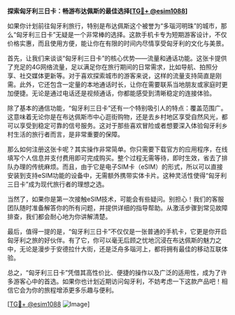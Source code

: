 **探索匈牙利三日卡：畅游布达佩斯的最佳选择[[TG💪+ @esim1088](https://t.me/s/esim1088)]**

如果你计划前往匈牙利旅行，特别是布达佩斯这个被誉为“多瑙河明珠”的城市，那么“匈牙利三日卡”无疑是一个非常棒的选择。这款手机卡专为短期游客设计，不仅价格实惠，而且使用方便，能让你在有限的时间内尽情享受匈牙利的文化与美景。

首先，让我们来谈谈“匈牙利三日卡”的核心优势——流量和通话功能。这张卡提供了充足的4G网络流量，足以满足你在旅行期间的日常需求，比如导航、拍照分享、社交媒体更新等。对于喜欢探索城市的游客来说，这样的流量支持简直是刚需。此外，它还包含一定量的本地通话时长，让你在需要联系当地朋友或家庭时更加便捷。无论是通过电话还是视频通话，你都能感受到清晰稳定的连接体验。

除了基本的通信功能，“匈牙利三日卡”还有一个特别吸引人的特点：覆盖范围广。这意味着无论你是在布达佩斯市中心逛街购物，还是去乡村地区享受自然风光，都可以享受到稳定可靠的信号服务。这对于那些喜欢冒险或者想要深入体验匈牙利乡村生活的旅行者而言，是非常重要的保障。

那么如何注册这张卡呢？其实操作非常简单。你只需要下载官方的应用程序，在线填写个人信息并支付费用即可完成购买。整个过程无需等待，即时生效，省去了排队办理的传统麻烦。而且，由于它是电子SIM卡（eSIM）的形式，所以可以直接安装到支持eSIM功能的设备中，无需额外携带实体卡片。这种灵活性使得“匈牙利三日卡”成为现代旅行者的理想之选。

当然了，如果你是第一次接触eSIM技术，可能会有些疑问。别担心！我们的客服团队随时准备解答你的所有问题，并提供详细的指导帮助。从激活步骤到常见故障排查，我们都会耐心地为你讲解清楚。

最后，值得一提的是，“匈牙利三日卡”不仅仅是一张普通的手机卡，它更是你开启匈牙利之旅的好伙伴。有了它，你可以毫无后顾之忧地沉浸在布达佩斯的魅力之中，无论是漫步于安德拉什大街，还是泛舟多瑙河上，都将拥有最佳的移动互联体验。

总之，“匈牙利三日卡”凭借其高性价比、便捷的操作以及广泛的适用性，成为了许多游客心中的首选。如果你也计划近期访问匈牙利，不妨考虑一下这款产品吧！相信它会为你的旅程增添更多乐趣与便利。

[[TG💪+ @esim1088](https://t.me/s/esim1088) ![Image](https://i.postimg.cc/4NQfJmqS/Snipaste-2025-05-13-00-14-12.png)]